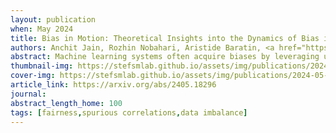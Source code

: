 ```yaml
---
layout: publication
when: May 2024
title: Bias in Motion: Theoretical Insights into the Dynamics of Bias in SGD Training
authors: Anchit Jain, Rozhin Nobahari, Aristide Baratin, <a href="https://stefsmlab.github.io/people/stefanosaraomannelli/"><u>Stefano Sarao Mannelli</u></a>
abstract: Machine learning systems often acquire biases by leveraging undesired features in the data, impacting accuracy variably across different sub-populations. Current understanding of bias formation mostly focuses on the initial and final stages of learning, leaving a gap in knowledge regarding the transient dynamics. To address this gap, this paper explores the evolution of bias in a teacher-student setup modeling different data sub-populations with a Gaussian-mixture model. We provide an analytical description of the stochastic gradient descent dynamics of a linear classifier in this setting, which we prove to be exact in high dimension. Notably, our analysis reveals how different properties of sub-populations influence bias at different timescales, showing a shifting preference of the classifier during training. Applying our findings to fairness and robustness, we delineate how and when heterogeneous data and spurious features can generate and amplify bias. We empirically validate our results in more complex scenarios by training deeper networks on synthetic and real datasets, including CIFAR10, MNIST, and CelebA.
thumbnail-img: https://stefsmlab.github.io/assets/img/publications/2024-05-28-bias-in-motion-thumbnail.png
cover-img: https://stefsmlab.github.io/assets/img/publications/2024-05-28-bias-in-motion-cover.png
article_link: https://arxiv.org/abs/2405.18296
journal:
abstract_length_home: 100
tags: [fairness,spurious correlations,data imbalance]
---
```

